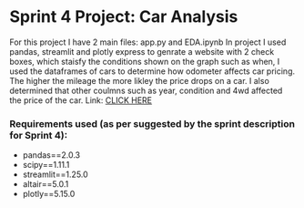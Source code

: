 # Sprint 4 Project: Car Analysis

For this project I have 2 main files: app.py and EDA.ipynb
In project I used pandas, streamlit and plotly express to genrate a website with 2 check boxes, which staisfy the conditions shown on the graph such as when, I used the dataframes of cars to determine how odometer affects car pricing. The higher the mileage the more likley the price drops on a car. I also determined that other coulmns such as year, condition and 4wd affected the price of the car. 
Link: [CLICK HERE](https://sprint-4-project-rbb5.onrender.com)

### Requirements used (as per suggested by the sprint description for Sprint 4):

- pandas==2.0.3
- scipy==1.11.1
- streamlit==1.25.0
- altair==5.0.1
- plotly==5.15.0
